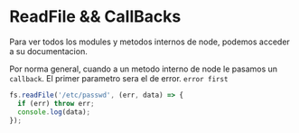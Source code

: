 # ReadFile && CallBacks

Para ver todos los modules y metodos internos de node, podemos acceder a su documentacion.

Por norma general, cuando a un metodo interno de node le pasamos un `callback`. El primer parametro sera el de error. `error first`

```js
fs.readFile('/etc/passwd', (err, data) => {
  if (err) throw err;
  console.log(data);
});
```